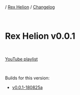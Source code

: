 / [Rex Helion](../../) / [Changelog](../)

<br>

# Rex Helion v0.0.1

<br>

[YouTube playlist](https://www.youtube.com/playlist?list=PLEx1Bhf5aKY0sQ0Tm858rOt6ILy5Ij9iP)

<br>

Builds for this version:

- [v0.0.1-180825a](https://taidanakage.github.io/RexHelion/changelog/v0-0-1/180825a/)

<br>
<br>
<br>
